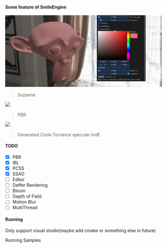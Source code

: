 #### Some feature of SmileEngine

![](https://github.com/biigHandsomeGuy/AtomEngine/blob/master/screenshot/Suzanne.png)
> Suzanne


![](https://github.com/biigHandsomeGuy/SmileEngine/blob/master/screenshot/pbr.png)
> PBR

![](https://github.com/biigHandsomeGuy/SmileEngine/blob/master/screenshot/spbrdf.png)
> Generated Cook-Torrance specular brdf
#### TODO
- [x] PBR
- [x] IBL
- [x] PCSS
- [x] SSAO
- [ ] Editor
- [ ] Deffer Rendering
- [ ] Bloom
- [ ] Depth of Field
- [ ] Motion Blur
- [ ] MultiThread

#### Running

Only support visual studio(maybe add cmake or something else in future)

Running Samples 

